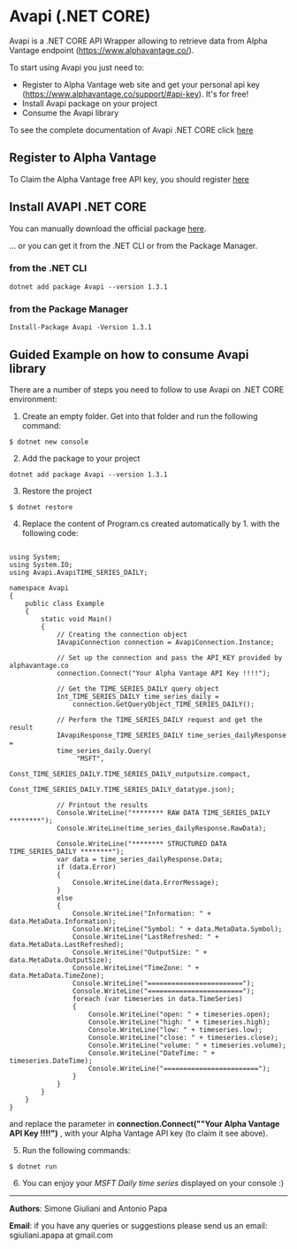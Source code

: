# Avapi (.NET CORE)
Avapi is a .NET CORE API Wrapper allowing to retrieve data from Alpha Vantage endpoint (https://www.alphavantage.co/).  

To start using Avapi you just need to:
* Register to Alpha Vantage web site and get your personal api key (https://www.alphavantage.co/support/#api-key). It's for free!
* Install Avapi package on your project
* Consume the Avapi library

To see the complete documentation of Avapi .NET CORE click [here](https://github.com/sgiulians/AvapiDotNetCore/wiki)

## Register to Alpha Vantage
To Claim the Alpha Vantage free API key, you should register [here](https://www.alphavantage.co/support/#api-key) 


## Install AVAPI .NET CORE
You can manually download the official package [here](https://www.nuget.org/packages/Avapi/).  

... or you can get it from the .NET CLI or from the Package Manager.

### from the .NET CLI
```
dotnet add package Avapi --version 1.3.1
```
### from the Package Manager
```
Install-Package Avapi -Version 1.3.1
```

## Guided Example on how to consume Avapi library
There are a number of steps you need to follow to use Avapi on .NET CORE environment:

1. Create an empty folder. Get into that folder and run the following command: 
```
$ dotnet new console
```

2. Add the package to your project
```
dotnet add package Avapi --version 1.3.1
```

3. Restore the project
```
$ dotnet restore
```

4. Replace the content of Program.cs created automatically by 1. with the following code:
``` 

using System;
using System.IO;
using Avapi.AvapiTIME_SERIES_DAILY;

namespace Avapi
{
    public class Example
    {
        static void Main()
        {
            // Creating the connection object
            IAvapiConnection connection = AvapiConnection.Instance;

            // Set up the connection and pass the API_KEY provided by alphavantage.co
            connection.Connect("Your Alpha Vantage API Key !!!!");

            // Get the TIME_SERIES_DAILY query object
            Int_TIME_SERIES_DAILY time_series_daily =
                connection.GetQueryObject_TIME_SERIES_DAILY();

            // Perform the TIME_SERIES_DAILY request and get the result
            IAvapiResponse_TIME_SERIES_DAILY time_series_dailyResponse = 
            time_series_daily.Query(
                 "MSFT",
                 Const_TIME_SERIES_DAILY.TIME_SERIES_DAILY_outputsize.compact,
                 Const_TIME_SERIES_DAILY.TIME_SERIES_DAILY_datatype.json);

            // Printout the results
            Console.WriteLine("******** RAW DATA TIME_SERIES_DAILY ********");
            Console.WriteLine(time_series_dailyResponse.RawData);

            Console.WriteLine("******** STRUCTURED DATA TIME_SERIES_DAILY ********");
            var data = time_series_dailyResponse.Data;
            if (data.Error)
            {
                Console.WriteLine(data.ErrorMessage);
            }
            else
            {
                Console.WriteLine("Information: " + data.MetaData.Information);
                Console.WriteLine("Symbol: " + data.MetaData.Symbol);
                Console.WriteLine("LastRefreshed: " + data.MetaData.LastRefreshed);
                Console.WriteLine("OutputSize: " + data.MetaData.OutputSize);
                Console.WriteLine("TimeZone: " + data.MetaData.TimeZone);
                Console.WriteLine("========================");
                Console.WriteLine("========================");
                foreach (var timeseries in data.TimeSeries)
                {
                    Console.WriteLine("open: " + timeseries.open);
                    Console.WriteLine("high: " + timeseries.high);
                    Console.WriteLine("low: " + timeseries.low);
                    Console.WriteLine("close: " + timeseries.close);
                    Console.WriteLine("volume: " + timeseries.volume);
                    Console.WriteLine("DateTime: " + timeseries.DateTime);
                    Console.WriteLine("========================");
                }
            }
        }
    }
}

```
and replace the parameter in **connection.Connect(""Your Alpha Vantage API Key !!!!")** , with your Alpha Vantage API key (to claim it see above).

5. Run the following commands: 
```
$ dotnet run
```

6. You can enjoy your _MSFT Daily time series_ displayed on your console :)
***

**Authors**: Simone Giuliani and Antonio Papa  

**Email**: if you have any queries or suggestions please send us an email: sgiuliani.apapa at gmail.com
